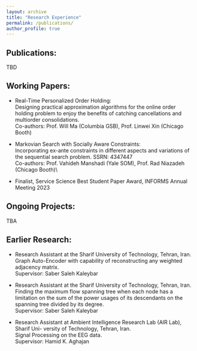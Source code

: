 ```yaml
---
layout: archive
title: "Research Experience"
permalink: /publications/
author_profile: true
---
```



<!-- {% if author.googlescholar %}
  You can also find my articles on <u><a href="{{author.googlescholar}}">my Google Scholar profile</a>.</u>
{% endif %}

{% include base_path %}

{% for post in site.publications reversed %}
  {% include archive-single.html %}
{% endfor %} -->



Publications:
-------------

TBD



Working Papers:
---------------

* Real-Time Personalized Order Holding:\
Designing practical approximation algorithms for the online order holding problem to enjoy the benefits of catching cancellations and multiorder consolidations.\
Co-authors: Prof. Will Ma (Columbia GSB), Prof. Linwei Xin (Chicago Booth)

* Markovian Search with Socially Aware Constraints:\
Incorporating ex-ante constraints in different aspects and variations of the sequential search problem. SSRN: 4347447\
Co-authors: Prof. Vahideh Manshadi (Yale SOM), Prof. Rad Niazadeh (Chicago Booth)\
 * Finalist, Service Science Best Student Paper Award, INFORMS Annual Meeting 2023

<!-- * Fair Markovian Search:   -->
<!-- Incorporating demographic parity fairness notion in different aspects and variations of the sequential search problem, SSRN: 4347447.   -->
<!-- Co-authors: Vahideh Manshadi (Yale SOM), Rad Niazadeh (Chicago Booth) -->


Ongoing Projects:
-----------------

TBA


<!-- * Order Consolidation:   -->
<!-- Finding an approximation algorithm for order consolidation with a tight competitive ratio.   -->
<!-- Co-authors: Will Ma (Columbia GSB), Linwei Xin (Chicago Booth) -->


Earlier Research:
-----------------

* Research Assistant at the Sharif University of Technology, Tehran, Iran.\
Graph Auto-Encoder with capability of reconstructing any weighted adjacency matrix.\
Supervisor: Saber Saleh Kaleybar

* Research Assistant at the Sharif University of Technology, Tehran, Iran.\
Finding the maximum flow spanning tree when each node has a limitation on the sum of the power usages of its descendants on the spanning tree divided by its degree.\
Supervisor: Saber Saleh Kaleybar

* Research Assistant at Ambient Intelligence Research Lab (AIR Lab), Sharif Uni- versity of Technology, Tehran, Iran.\
Signal Processing on the EEG data.\
Supervisor: Hamid K. Aghajan